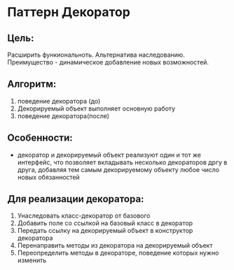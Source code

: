 # **Паттерн Декоратор**

## **Цель:**
Расширить функиональноть.
Альтернатива наследованию.
Преимущество - динамическое добавление новых возможностей.

## Алгоритм: ##
1. поведение декоратора (до)
2. Декорируемый объект выполняет основную работу
3. поведение декоратора(после)

## Особенности: ##
- декоратор и декорируемый объект реализуют один и тот же интерфейс, что позволяет вкладывать несколько декораторов дргу в друга, добавляя тем самым декорируемому объекту любое число новых обязанностей

## Для реализации декоратора: ##
1. Унаследовать класс-декоратор от базового
2. Добавить поле со ссылкой на базовый класс в декоратор
3. Передать ссылку на декорируемый объект в конструктор декоратора
4. Перенаправить методы из декоратора на декорируемый объект
5. Переопределить методы в декораторе, поведение которых нужно изменить